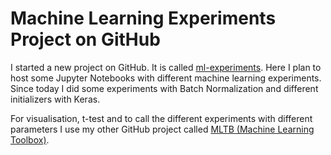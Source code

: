# Machine Learning Experiments Project on GitHub
I started a new project on GitHub. It is called
[ml-experiments](https://github.com/PhilipMay/ml-experiments). Here I
plan to host some Jupyter Notebooks with different machine learning
experiments. Since today I did some experiments with Batch
Normalization and different initializers with Keras.

For visualisation, t-test and to call the different experiments with
different parameters I use my other GitHub project called [MLTB (Machine
Learning Toolbox)](https://github.com/PhilipMay/mltb).
